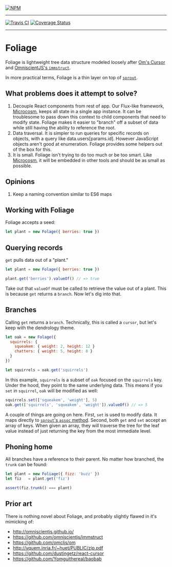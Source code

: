 [![NPM](https://nodei.co/npm/foliage.png?compact=true)](https://npmjs.org/package/foliage)

---

[![Travis CI](https://travis-ci.org/vigetlabs/foliage.svg)](https://travis-ci.org/vigetlabs/foliage)
[![Coverage Status](https://coveralls.io/repos/vigetlabs/foliage/badge.svg)](https://coveralls.io/r/vigetlabs/foliage)

---

# Foliage

Foliage is lightweight tree data structure modeled loosely after [Om's Cursor](https://github.com/omcljs/om/wiki/Cursors) and [OmniscientJS's `immstruct`](https://github.com/omniscientjs/immstruct).

In more practical terms, Foliage is a thin layer on top of [`sprout`](https://github.com/herrstucki/sprout).

## What problems does it attempt to solve?

1. Decouple React components from rest of app. Our Flux-like framework, [Microcosm](https://github.com/vigetlabs/microcosm), keeps all state in a single app instance. It can be troublesome to pass down this context to child components that need to modify state. Foliage makes it easier to "branch" off a subset of data while still having the ability to reference the root.
2. Data traversal. It is simpler to run queries for specific records on objects, with a query like data.users[params.id]. However JavaScript objects aren't good at enumeration. Foliage provides some helpers out of the box for this.
3. It is small. Foliage isn't trying to do too much or be too smart. Like [Microcosm](https://github.com/vigetlabs/microcosm), it will be embedded in other tools and should be as small as possible.

## Opinions

1. Keep a naming convention similar to ES6 maps

## Working with Foliage

Foliage accepts a seed:

```javascript
let plant = new Folage({ berries: true })
```

## Querying records

`get` pulls data out of a "plant."

```javascript
let plant = new Folage({ berries: true })

plant.get('berries').valueOf() // => true
```

Take out that `valueOf` must be called to retrieve the value out of a
plant. This is because `get` returns a `branch`. Now let's dig into
that.

## Branches

Calling `get` returns a `branch`. Technically, this is called a
`cursor`, but let's keep with the dendrology theme.

```javascript
let oak = new Folage({
  squirrels: {
    squeakem: { weight: 2, height: 12 }
    chatters: { weight: 5, height: 8 }
  }
})

let squirrels = oak.get('squirrels')
```

In this example, `squirrels` is a subset of `oak` focused on the
`squirrels` key. Under the hood, they point to the same underlying
data. This means if you `set` in `squirrel`, `oak` will be modified as
well:

```javascript
squirrels.set(['squeakem', 'weight'], 5)
oak.get(['squirrels', 'squeakem', 'weight']).valueOf() // => 5
```

A couple of things are going on here. First, `set` is used to modify
data. It maps directly to
[`sprout`'s `assoc` method](https://github.com/herrstucki/sprout#assocobj-path-value-path2-value2-). Second,
both `get` and `set` accept an array of keys. When given an array,
they will traverse the tree for the leaf value instead of just
returning the key from the most immediate level.

## Phoning home

All branches have a reference to their parent. No matter how branched,
the `trunk` can be found:

```javascript
let plant = new Foliage({ fizz: 'buzz' })
let fiz   = plant.get('fiz')

assert(fiz.trunk() === plant)
```

## Prior art

There is nothing novel about Foliage, and probably slightly flawed in
it's mimicking of:

- http://omniscientjs.github.io/
- https://github.com/omniscientjs/immstruct
- https://github.com/omcljs/om
- http://yquem.inria.fr/~huet/PUBLIC/zip.pdf
- https://github.com/dustingetz/react-cursor
- https://github.com/Yomguithereal/baobab
